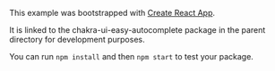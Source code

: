 This example was bootstrapped with [Create React App](https://github.com/facebook/create-react-app).

It is linked to the chakra-ui-easy-autocomplete package in the parent directory for development purposes.

You can run `npm install` and then `npm start` to test your package.
